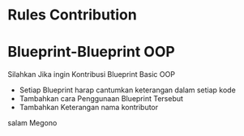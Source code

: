 # Rules Contribution

<h1>Blueprint-Blueprint OOP</h1>
<p>Silahkan Jika ingin Kontribusi Blueprint Basic OOP</p>
<ul>
<li>Setiap Blueprint harap cantumkan keterangan dalam setiap kode </li>
<li> Tambahkan cara Penggunaan Blueprint Tersebut </li>
<li> Tambahkan Keterangan nama kontributor </li>
</ul>


salam
Megono
